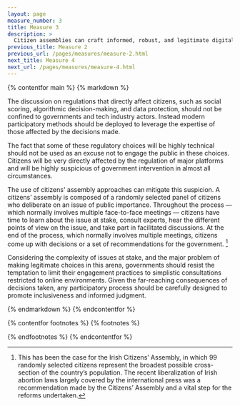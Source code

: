 ```yaml
---
layout: page
measure_number: 3
title: Measure 3
description: >
  Citizen assemblies can craft informed, robust, and legitimate digital policies.
previous_title: Measure 2
previous_url: /pages/measures/measure-2.html
next_title: Measure 4
next_url: /pages/measures/measure-4.html
---
```


{% contentfor main %}
{% markdown %}

The discussion on regulations that directly affect citizens, such as social scoring, algorithmic decision-making, and data protection, should not be confined to governments and tech industry actors. Instead modern participatory methods should be deployed to leverage the expertise of those affected by the decisions made.

The fact that some of these regulatory choices will be highly technical should not be used as an excuse not to engage the public in these choices. Citizens will be very directly affected by the regulation of major platforms and will be highly suspicious of government intervention in almost all circumstances.

The use of citizens' assembly approaches can mitigate this suspicion. A citizens’ assembly is composed of a randomly selected panel of citizens who deliberate on an issue of public importance. Throughout the process — which normally involves multiple face-to-face meetings — citizens have time to learn about the issue at stake, consult experts, hear the different points of view on the issue, and take part in facilitated discussions. At the end of the process, which normally involves multiple meetings, citizens come up with decisions or a set of recommendations for the government. [^22]

Considering the complexity of issues at stake, and the major problem of making legitimate choices in this arena, governments should resist the temptation to limit their engagement practices to simplistic consultations restricted to online environments. Given the far-reaching consequences of decisions taken, any participatory process should be carefully designed to promote inclusiveness and informed judgment.

{% endmarkdown %}
{% endcontentfor %}

{% contentfor footnotes %}
{% footnotes %}

[^22]: This has been the case for the Irish Citizens’ Assembly, in which 99 randomly selected citizens represent the broadest possible cross-section of the country’s population. The recent liberalization of Irish abortion laws largely covered by the international press was a recommendation made by the Citizens’ Assembly and a vital step for the reforms undertaken.

{% endfootnotes %}
{% endcontentfor %}